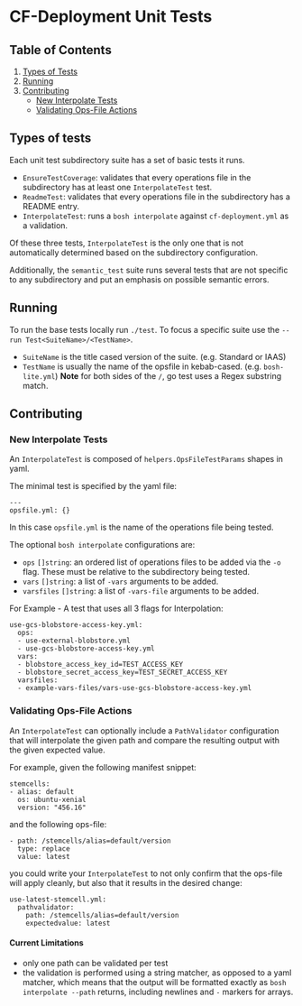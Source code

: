 # CF-Deployment Unit Tests

## Table of Contents
1. [Types of Tests](#types-of-tests)
1. [Running](#running)
1. [Contributing](#contributing)
    - [New Interpolate Tests](#new-interpolate-tests)
    - [Validating Ops-File Actions](#validating-ops-file-actions)

## Types of tests
Each unit test subdirectory suite has a set of basic tests it runs.

- `EnsureTestCoverage`: validates that every operations file in the subdirectory has
at least one `InterpolateTest` test.
- `ReadmeTest`: validates that every operations file in the subdirectory has a
README entry.
- `InterpolateTest`: runs a `bosh interpolate` against `cf-deployment.yml` as a
validation.

Of these three tests, `InterpolateTest` is the only one that is not
automatically determined based on the subdirectory configuration.

Additionally, the `semantic_test` suite runs several tests that are not
specific to any subdirectory and put an emphasis on possible semantic errors.

## Running
To run the base tests locally run `./test`.
To focus a specific suite use the `--run Test<SuiteName>/<TestName>`.
- `SuiteName` is the title cased version of the suite. (e.g. Standard or IAAS)
- `TestName` is usually the name of the opsfile in kebab-cased. (e.g.
  `bosh-lite.yml`)
**Note** for both sides of the `/`, go test uses a Regex substring match.

## Contributing
### New Interpolate Tests
An `InterpolateTest` is composed of `helpers.OpsFileTestParams` shapes in yaml.

The minimal test is specified by the yaml file:

```
---
opsfile.yml: {}
```

In this case `opsfile.yml` is the name of the operations file being tested.

The optional `bosh interpolate` configurations are:
- `ops` `[]string`: an ordered list of operations files to be added via the
  `-o` flag. These must be relative to the subdirectory being tested.
- `vars` `[]string`: a list of `-vars` arguments to be added.
- `varsfiles` `[]string`: a list of `-vars-file` arguments to be added.

For Example - A test that uses all 3 flags for Interpolation:
```
use-gcs-blobstore-access-key.yml:
  ops:
  - use-external-blobstore.yml
  - use-gcs-blobstore-access-key.yml
  vars:
  - blobstore_access_key_id=TEST_ACCESS_KEY
  - blobstore_secret_access_key=TEST_SECRET_ACCESS_KEY
  varsfiles:
  - example-vars-files/vars-use-gcs-blobstore-access-key.yml
```

### Validating Ops-File Actions
An `InterpolateTest` can optionally include a `PathValidator` configuration
that will interpolate the given path and compare the resulting output with
the given expected value.

For example, given the following manifest snippet:
```
stemcells:
- alias: default
  os: ubuntu-xenial
  version: "456.16"
```

and the following ops-file:
```
- path: /stemcells/alias=default/version
  type: replace
  value: latest
```

you could write your `InterpolateTest` to not only confirm that the ops-file
will apply cleanly, but also that it results in the desired change:
```
use-latest-stemcell.yml:
  pathvalidator:
    path: /stemcells/alias=default/version
    expectedvalue: latest
```

#### Current Limitations
- only one path can be validated per test
- the validation is performed using a string matcher, as opposed to a yaml
  matcher, which means that the output will be formatted exactly as `bosh
  interpolate --path` returns, including newlines and `-` markers for arrays.
